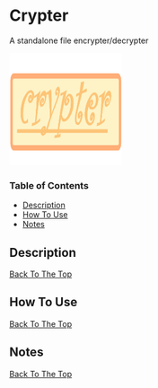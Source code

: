 # Crypter
A standalone file encrypter/decrypter 

<img src="https://github.com/vinaykrishna64/Crypter/blob/main/source_code/logo.png?raw=true" width="200" height="200" />

### Table of Contents

- [Description](#description)
- [How To Use](#how-to-use)
- [Notes](#notes)


## Description


[Back To The Top](#Crypter)
## How To Use



[Back To The Top](#Crypter)

## Notes




[Back To The Top](#Crypter)

